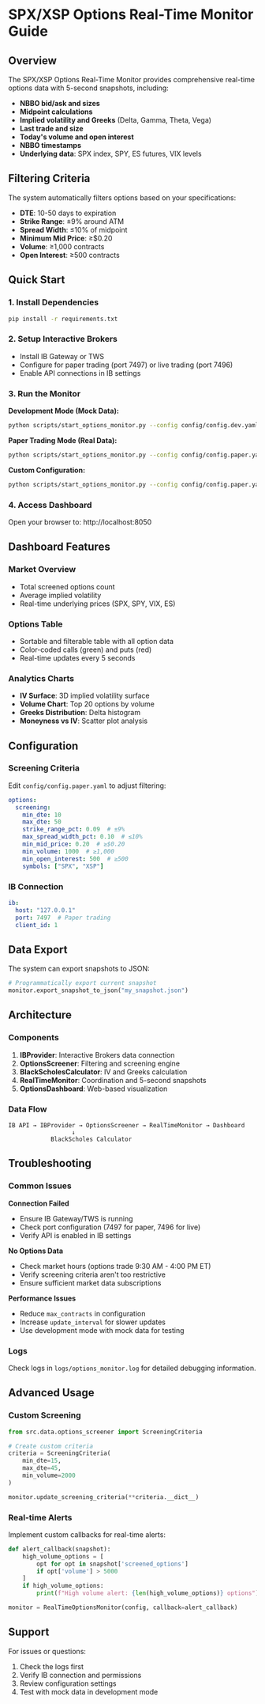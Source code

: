 # SPX/XSP Options Real-Time Monitor Guide

## Overview

The SPX/XSP Options Real-Time Monitor provides comprehensive real-time options data with 5-second snapshots, including:

- **NBBO bid/ask and sizes**
- **Midpoint calculations**
- **Implied volatility and Greeks** (Delta, Gamma, Theta, Vega)
- **Last trade and size**
- **Today's volume and open interest**
- **NBBO timestamps**
- **Underlying data**: SPX index, SPY, ES futures, VIX levels

## Filtering Criteria

The system automatically filters options based on your specifications:

- **DTE**: 10-50 days to expiration
- **Strike Range**: ±9% around ATM
- **Spread Width**: ≤10% of midpoint
- **Minimum Mid Price**: ≥$0.20
- **Volume**: ≥1,000 contracts
- **Open Interest**: ≥500 contracts

## Quick Start

### 1. Install Dependencies
```bash
pip install -r requirements.txt
```

### 2. Setup Interactive Brokers
- Install IB Gateway or TWS
- Configure for paper trading (port 7497) or live trading (port 7496)
- Enable API connections in IB settings

### 3. Run the Monitor

**Development Mode (Mock Data):**
```bash
python scripts/start_options_monitor.py --config config/config.dev.yaml
```

**Paper Trading Mode (Real Data):**
```bash
python scripts/start_options_monitor.py --config config/config.paper.yaml
```

**Custom Configuration:**
```bash
python scripts/start_options_monitor.py --config config/config.paper.yaml --host 0.0.0.0 --port 8080
```

### 4. Access Dashboard
Open your browser to: http://localhost:8050

## Dashboard Features

### Market Overview
- Total screened options count
- Average implied volatility
- Real-time underlying prices (SPX, SPY, VIX, ES)

### Options Table
- Sortable and filterable table with all option data
- Color-coded calls (green) and puts (red)
- Real-time updates every 5 seconds

### Analytics Charts
- **IV Surface**: 3D implied volatility surface
- **Volume Chart**: Top 20 options by volume
- **Greeks Distribution**: Delta histogram
- **Moneyness vs IV**: Scatter plot analysis

## Configuration

### Screening Criteria
Edit `config/config.paper.yaml` to adjust filtering:

```yaml
options:
  screening:
    min_dte: 10
    max_dte: 50
    strike_range_pct: 0.09  # ±9%
    max_spread_width_pct: 0.10  # ≤10%
    min_mid_price: 0.20  # ≥$0.20
    min_volume: 1000  # ≥1,000
    min_open_interest: 500  # ≥500
    symbols: ["SPX", "XSP"]
```

### IB Connection
```yaml
ib:
  host: "127.0.0.1"
  port: 7497  # Paper trading
  client_id: 1
```

## Data Export

The system can export snapshots to JSON:
```python
# Programmatically export current snapshot
monitor.export_snapshot_to_json("my_snapshot.json")
```

## Architecture

### Components
1. **IBProvider**: Interactive Brokers data connection
2. **OptionsScreener**: Filtering and screening engine
3. **BlackScholesCalculator**: IV and Greeks calculation
4. **RealTimeMonitor**: Coordination and 5-second snapshots
5. **OptionsDashboard**: Web-based visualization

### Data Flow
```
IB API → IBProvider → OptionsScreener → RealTimeMonitor → Dashboard
                  ↓
            BlackScholes Calculator
```

## Troubleshooting

### Common Issues

**Connection Failed**
- Ensure IB Gateway/TWS is running
- Check port configuration (7497 for paper, 7496 for live)
- Verify API is enabled in IB settings

**No Options Data**
- Check market hours (options trade 9:30 AM - 4:00 PM ET)
- Verify screening criteria aren't too restrictive
- Ensure sufficient market data subscriptions

**Performance Issues**
- Reduce `max_contracts` in configuration
- Increase `update_interval` for slower updates
- Use development mode with mock data for testing

### Logs
Check logs in `logs/options_monitor.log` for detailed debugging information.

## Advanced Usage

### Custom Screening
```python
from src.data.options_screener import ScreeningCriteria

# Create custom criteria
criteria = ScreeningCriteria(
    min_dte=15,
    max_dte=45,
    min_volume=2000
)

monitor.update_screening_criteria(**criteria.__dict__)
```

### Real-time Alerts
Implement custom callbacks for real-time alerts:
```python
def alert_callback(snapshot):
    high_volume_options = [
        opt for opt in snapshot['screened_options'] 
        if opt['volume'] > 5000
    ]
    if high_volume_options:
        print(f"High volume alert: {len(high_volume_options)} options")

monitor = RealTimeOptionsMonitor(config, callback=alert_callback)
```

## Support

For issues or questions:
1. Check the logs first
2. Verify IB connection and permissions
3. Review configuration settings
4. Test with mock data in development mode

